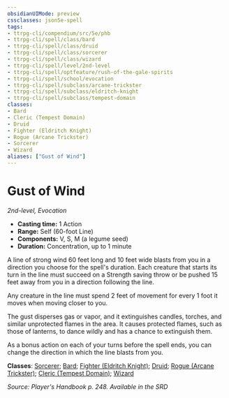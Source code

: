 ```yaml
---
obsidianUIMode: preview
cssclasses: json5e-spell
tags:
- ttrpg-cli/compendium/src/5e/phb
- ttrpg-cli/spell/class/bard
- ttrpg-cli/spell/class/druid
- ttrpg-cli/spell/class/sorcerer
- ttrpg-cli/spell/class/wizard
- ttrpg-cli/spell/level/2nd-level
- ttrpg-cli/spell/optfeature/rush-of-the-gale-spirits
- ttrpg-cli/spell/school/evocation
- ttrpg-cli/spell/subclass/arcane-trickster
- ttrpg-cli/spell/subclass/eldritch-knight
- ttrpg-cli/spell/subclass/tempest-domain
classes:
- Bard
- Cleric (Tempest Domain)
- Druid
- Fighter (Eldritch Knight)
- Rogue (Arcane Trickster)
- Sorcerer
- Wizard
aliases: ["Gust of Wind"]
---
```

# Gust of Wind
*2nd-level, Evocation*  


- **Casting time:** 1 Action
- **Range:** Self (60-foot Line)
- **Components:** V, S, M (a legume seed)
- **Duration:** Concentration, up to 1 minute

A line of strong wind 60 feet long and 10 feet wide blasts from you in a direction you choose for the spell's duration. Each creature that starts its turn in the line must succeed on a Strength saving throw or be pushed 15 feet away from you in a direction following the line.

Any creature in the line must spend 2 feet of movement for every 1 foot it moves when moving closer to you.

The gust disperses gas or vapor, and it extinguishes candles, torches, and similar unprotected flames in the area. It causes protected flames, such as those of lanterns, to dance wildly and has a  chance to extinguish them.

As a bonus action on each of your turns before the spell ends, you can change the direction in which the line blasts from you.

**Classes**: [Sorcerer](3-Mechanics/CLI/lists/list-spells-classes-sorcerer.md); [Bard](3-Mechanics/CLI/lists/list-spells-classes-bard.md); [Fighter (Eldritch Knight)](3-Mechanics/CLI/lists/list-spells-classes-fighter-eldritch-knight.md); [Druid](3-Mechanics/CLI/lists/list-spells-classes-druid.md); [Rogue (Arcane Trickster)](3-Mechanics/CLI/lists/list-spells-classes-rogue-arcane-trickster.md); [Cleric (Tempest Domain)](3-Mechanics/CLI/lists/list-spells-classes-cleric-tempest-domain.md); [Wizard](3-Mechanics/CLI/lists/list-spells-classes-wizard.md)

*Source: Player's Handbook p. 248. Available in the <span title='Systems Reference Document (5.1)'>SRD</span>*
